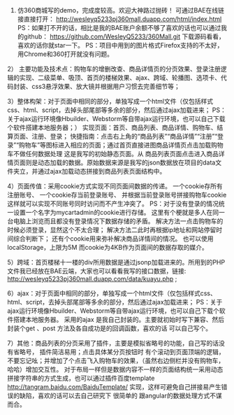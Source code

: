 1) 仿360商城写的demo，完成度较高。欢迎大神路过抛砖！ 可通过BAE在线链接直接打开：   http://wesleyq5233pj360mall.duapp.com/html/index.html
PS：如果打不开的话，相比是我的BAE账户余额不够了喜欢的话也可以通过我的github： https://github.com/WesleyQ5233/360Mall.git 下载源码看看，喜欢的话你就star一下。
PS：项目中用到的图片格式Firefox支持的不太好，用Chrome和360打开就没有问题。

2） 主要功能及技术点：购物车的增删改查、商品详情页的分页效果、登录注册逻辑的实现、二级菜单、吸顶、首页的楼梯效果、ajax、跨域、轮播图、选项卡、代码封装、css3悬浮效果、放大镜并根据用户习惯去完善细节等；

3）整体构架：对于页面中相同的部分，单独写成一个html文件（仅包括样式css、html、script，去掉头部尾部等多余的部分，然后通过ajax加载进来； PS：关于ajax运行环境像Hbuilder、Webstorm等自带ajax运行环境，也可以自己下载个软件搭建本地服务器；）
实现页面：首页、商品列表、商品详情、购物车、结算页面、注册、登录；
快捷指南：点击右上角的“商品列表”“商品详情”“注册”“登录”“购物车”等图标进入相应的页面；通过首页直接进图商品详情页点击加载购物车不做任何数据处理 这是我写的初始静态页面。从
商品列表页面点击进入商品详情页面则是动态加载的数据。原始数据来源是我写的json数据放在项目的data文件夹立，并通过ajax加载动态拼接到商品列表页面结构中。

4）页面传值：采用cookie方式实现不同页面间数据的传递。
一个cookie存所有注册账号、
一个cookie存当前登录账号、
并根据当前登录账号拼接购物车cookie 这样就可以实现不同账号同时访问而不产生冲突了。
PS：对于没有登录的情况统一设置一个名字为mycartadmin的cookie进行存储。
这里有个梗就是多人在同一台电脑上浏览而且都没有登录情况下数据存储的矛盾。
解决方法一点击购物车的时候必须登录，显然这个不太合理；
解决方法二此时再根据ip地址和网站停留时间综合判断下；
还有个cookie用来弥补解决商品详情间的情况。
也可以使用localStorage，上限为5M 而cookie为4KB作为页面间的数据存取的媒介。

5）跨域：首页楼梯十一楼的div所用数据是通过jsonp加载进来的。所用到的PHP文件我已经放在BAE云端，大家也可以看看我写的接口数据，链接: http://wesleyq5233pj360mall.duapp.com/data/kuayu.php ;

6）ajax：对于页面中相同的部分，单独写成一个html文件（仅包括样式css、html、script，去掉头部尾部等多余的部分，然后通过ajax加载进来； PS：关于ajax运行环境像Hbuilder、Webstorm等自带ajax运行环境，也可以自己下载个软件搭建本地服务器。
采用的ajax 是我自己封装的。主要就初始时写下兼容、然后封装个get 、post 方法及各自成功是的回调函数，喜欢的话 可以自己写个。

7）其他：商品列表的分页采用了插件，主要是模拟省略号的功能，自己写的话没有省略号，
插件简洁易用；点击具体某分页按钮时 有个滚动到页面顶端的逻辑，不要忘记吆；并增加了个点击飞入购物车的效果，（虽然右边侧栏并没有购物车，哈哈）增加交互性。
对于布局一样但是数据内容不一样的页面结构统一采用动态拼接字符串的方式生成，也可以通过插件百度template http://tangram.baidu.com/BaiduTemplate/ 实现，这样可避免自己拼接易产生错误的缺陷，喜欢的话可以去自己研究下 很简单的 跟angular的数据处理方式不谋而合。